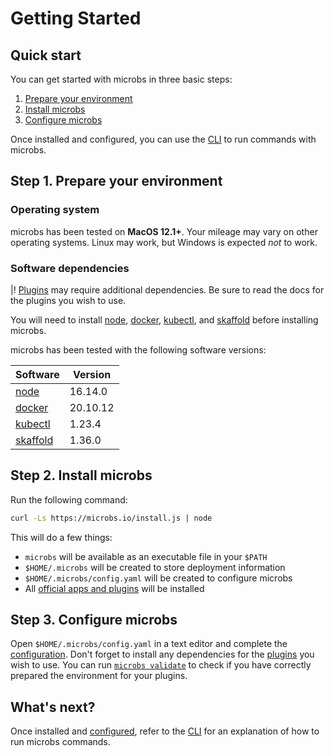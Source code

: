 # [](getting-started)Getting Started

## [](quick-start)Quick start

You can get started with microbs in three basic steps:

1. [Prepare your environment](#step-1)
2. [Install microbs](#step-2)
2. [Configure microbs](#step-3)

Once installed and configured, you can use the [CLI](/docs/usage/cli) to run
commands with microbs.


## [](step-1)Step 1. Prepare your environment

### Operating system

microbs has been tested on **MacOS 12.1+**. Your mileage may vary on other
operating systems. Linux may work, but Windows is expected *not* to work.

### Software dependencies

|! [Plugins](/docs/plugins) may require additional dependencies. Be sure to read the docs for the plugins you wish to use.

You will need to install [node](https://nodejs.org/en/download/),
[docker](https://docs.docker.com/engine/install/),
[kubectl](https://kubernetes.io/docs/tasks/tools/), and
[skaffold](https://skaffold.dev/docs/install/) before installing microbs.

microbs has been tested with the following software versions:

|Software|Version|
|------|-----|
|[node](https://nodejs.org/en/download/)|16.14.0|
|[docker](https://docs.docker.com/engine/install/)|20.10.12|
|[kubectl](https://kubernetes.io/docs/tasks/tools/)|1.23.4|
|[skaffold](https://skaffold.dev/docs/install/)|1.36.0|


## [](step-2)Step 2. Install microbs

Run the following command:

```sh
curl -Ls https://microbs.io/install.js | node
```

This will do a few things:

* `microbs` will be available as an executable file in your `$PATH`
* `$HOME/.microbs` will be created to store deployment information
* `$HOME/.microbs/config.yaml` will be created to configure microbs
* All [official apps and plugins](https://www.npmjs.com/~microbs.io) will be installed


## [](step-3)Step 3. Configure microbs

Open `$HOME/.microbs/config.yaml` in a text editor and complete the
[configuration](/docs/usage/configuration). Don't forget to install any
dependencies for the [plugins](/docs/plugins) you wish to use. You can run
[`microbs validate`](/docs/usage/cli#validate) to check if you have correctly
prepared the environment for your plugins.

## [](whats-next)What's next?

Once installed and [configured](/docs/usage/configuration), refer to the [CLI](/docs/usage/cli)
for an explanation of how to run microbs commands.
